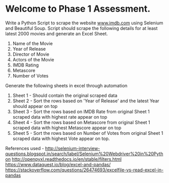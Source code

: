
# Welcome to Phase 1 Assessment. 

Write a Python Script to scrape the website www.imdb.com using Selenium and Beautiful Soup. Script should scrape the following details
for at least latest 2000 movies and generate an Excel Sheet.

1. Name of the Movie
2. Year of Release
3. Director of Movie
4. Actors of the Movie
5. IMDB Rating
6. Metascore
7. Number of Votes

Generate the following sheets in excel through automation

1. Sheet 1 - Should contain the original scraped data
2. Sheet 2 - Sort the rows based on 'Year of Release' and the latest Year should appear on top
3. Sheet 3 - Sort the rows based on IMDB Rate from original Sheet 1 scraped data with highest rate appear on top
4. Sheet 4 - Sort the rows based on Metascore from original Sheet 1 scraped data with highest Metascore appear on top
5. Sheet 5 - Sort the rows based on Number of Votes from original Sheet 1 scraped data with highest Vote appear on top.


References used -
http://selenium-interview-questions.blogspot.in/search/label/Selenium%20Webdriver%20in%20Python
http://openpyxl.readthedocs.io/en/stable/filters.html
https://www.dataquest.io/blog/excel-and-pandas/
https://stackoverflow.com/questions/26474693/excelfile-vs-read-excel-in-pandas

